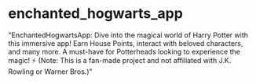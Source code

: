 # enchanted_hogwarts_app
"EnchantedHogwartsApp: Dive into the magical world of Harry Potter with this immersive app! Earn House Points, interact with beloved characters, and many more. A must-have for Potterheads looking to experience the magic! ⚡️ (Note: This is a fan-made project and not affiliated with J.K. Rowling or Warner Bros.)"
